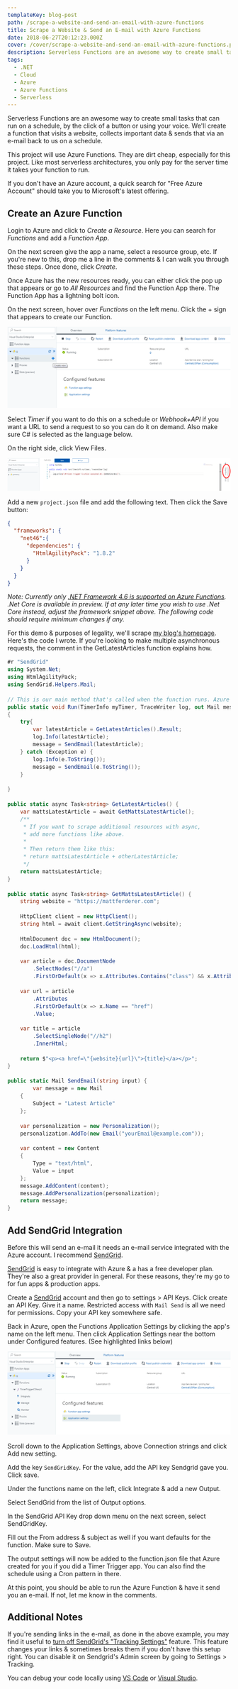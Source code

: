 ```yaml
---
templateKey: blog-post
path: /scrape-a-website-and-send-an-email-with-azure-functions
title: Scrape a Website & Send an E-mail with Azure Functions
date: 2018-06-27T20:12:23.000Z
cover: /cover/scrape-a-website-and-send-an-email-with-azure-functions.png
description: Serverless Functions are an awesome way to create small tasks that can run on a schedule, by the click of a button or using your voice. We'll create a function that visits a website, collects important data & sends that via an e-mail back to us on a schedule.
tags:
  - .NET
  - Cloud
  - Azure
  - Azure Functions
  - Serverless
---
```


Serverless Functions are an awesome way to create small tasks that can run on a schedule, by the click of a button or using your voice. We'll create a function that visits a website, collects important data & sends that via an e-mail back to us on a schedule.

This project will use Azure Functions. They are dirt cheap, especially for this project. Like most serverless architectures, you only pay for the server time it takes your function to run. 

If you don't have an Azure account, a quick search for "Free Azure Account" should take you to Microsoft's latest offering.

## Create an Azure Function

Login to Azure and click to *Create a Resource*. Here you can search for *Functions* and add a *Function App*.

On the next screen give the app a name, select a resource group, etc. If you're new to this, drop me a line in the comments & I can walk you through these steps. Once done, click *Create*.

Once Azure has the new resources ready, you can either click the pop up that appears or go to *All Resources* and find the Function App there. The Function App has a lightning bolt icon.

On the next screen, hover over *Functions* on the left menu. Click the + sign that appears to create our Function.

![Azure Functions Overview Screen.](img/scrape-a-website-and-send-an-email-with-azure-functions-1.gif)

Select *Timer* if you want to do this on a schedule or *Webhook+API* if you want a URL to send a request to so you can do it on demand. Also make sure C# is selected as the language below.

On the right side, click View Files.

![Click View Files on the right side of the screen.](img/scrape-a-website-and-send-an-email-with-azure-functions-2.gif)

Add a new `project.json` file and add the following text. Then click the Save button:

```json
{
  "frameworks": {
    "net46":{
      "dependencies": {
        "HtmlAgilityPack": "1.8.2"
      }
    }
  }
}
```

*Note: Currently only [.NET Framework 4.6 is supported on Azure Functions]( https://docs.microsoft.com/en-us/azure/azure-functions/functions-reference-csharp#using-nuget-packages). .Net Core is available in preview. If at any later time you wish to use .Net Core instead, adjust the framework snippet above. The following code should require minimum changes if any.*

For this demo & purposes of legality, we'll scrape [my blog's homepage](https://mattferderer.com). Here's the code I wrote. If you're looking to make multiple asynchronous requests, the comment in the GetLatestArticles function explains how.

```csharp
#r "SendGrid"
using System.Net;
using HtmlAgilityPack;
using SendGrid.Helpers.Mail;

// This is our main method that's called when the function runs. Azure passes the TimerInfo object and a TraceWriter object to output logs. We use C#'s out parameter modifier to work with Azure's Sendgrid e-mail integration using the Mail class.
public static void Run(TimerInfo myTimer, TraceWriter log, out Mail message)
{
    try{
        var latestArticle = GetLatestArticles().Result;
        log.Info(latestArticle);
        message = SendEmail(latestArticle);
    } catch (Exception e) {
        log.Info(e.ToString());
        message = SendEmail(e.ToString());
    }

}

public static async Task<string> GetLatestArticles() {
    var mattsLatestArticle = await GetMattsLatestArticle();
    /**
     * If you want to scrape additional resources with async, 
     * add more functions like above.
     *
     * Then return them like this:
     * return mattsLatestArticle + otherLatestArticle;
     */
    return mattsLatestArticle;
}

public static async Task<string> GetMattsLatestArticle() {
    string website = "https://mattferderer.com";

    HttpClient client = new HttpClient();
    string html = await client.GetStringAsync(website);

    HtmlDocument doc = new HtmlDocument();
    doc.LoadHtml(html); 

    var article = doc.DocumentNode
        .SelectNodes("//a")
        .FirstOrDefault(x => x.Attributes.Contains("class") && x.Attributes["class"].Value.Contains("article-link"));

    var url = article
        .Attributes
        .FirstOrDefault(x => x.Name == "href")
        .Value;

    var title = article
        .SelectSingleNode("//h2")
        .InnerHtml;

    return $"<p><a href=\"{website}{url}\">{title}</a></p>";
}

public static Mail SendEmail(string input) {
        var message = new Mail
    {
        Subject = "Latest Article"
    };

    var personalization = new Personalization();
    personalization.AddTo(new Email("yourEmail@example.com"));

    var content = new Content
    {
        Type = "text/html",
        Value = input
    };
    message.AddContent(content);
    message.AddPersonalization(personalization);
    return message;
}
```

## Add SendGrid Integration

Before this will send an e-mail it needs an e-mail service integrated with the Azure account. I recommend [SendGrid](https://sendgrid.com).

[SendGrid](https://sendgrid.com) is easy to integrate with Azure & a has a free developer plan. They're also a great provider in general. For these reasons, they're my go to for fun apps & production apps.

Create a [SendGrid](https://sendgrid.com) account and then go to settings > API Keys. Click create an API Key. Give it a name. Restricted access with `Mail Send` is all we need for permissions. Copy your API key somewhere safe.

Back in Azure, open the Functions Application Settings by clicking the app's name on the left menu. Then click Application Settings near the bottom under Configured features. (See highlighted links below)

![Click Application Settings under Configured features](img/scrape-a-website-and-send-an-email-with-azure-functions-3.gif)

Scroll down to the Application Settings, above Connection strings and click Add new setting.

Add the key `SendGridKey`. For the value, add the API key Sendgrid gave you. Click save.

Under the functions name on the left, click Integrate & add a new Output.

Select SendGrid from the list of Output options.

In the SendGrid API Key drop down menu on the next screen, select SendGridKey.

Fill out the From address & subject as well if you want defaults for the function.  Make sure to Save.

The output settings will now be added to the function.json file that Azure created for you if you did a Timer Trigger app. You can also find the schedule using a Cron pattern in there.

At this point, you should be able to run the Azure Function & have it send you an e-mail. If not, let me know in the comments.

## Additional Notes

If you're sending links in the e-mail, as done in the above example, you may find it useful to [turn off SendGrid's "Tracking Settings"](https://sendgrid.com/docs/User_Guide/Settings/tracking.html) feature. This feature changes your links & sometimes breaks them if you don't have this setup right. You can disable it on Sendgrid's Admin screen by going to Settings > Tracking.

You can debug your code locally using [VS Code](https://marketplace.visualstudio.com/items?itemName=ms-azuretools.vscode-azurefunctions) or [Visual Studio](https://docs.microsoft.com/en-us/azure/azure-functions/functions-develop-vs).
